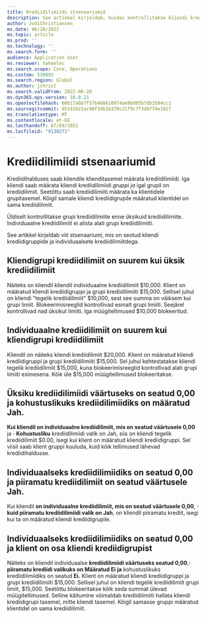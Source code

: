 ```yaml
---
title: Krediidilimiidi stsenaariumid
description: See artikkel kirjeldab, kuidas kontrollitakse kliendi krediidilimiiti, kui klient kuulub kliendi krediidilimiidi gruppi.
author: JodiChristiansen
ms.date: 06/28/2022
ms.topic: article
ms.prod: ''
ms.technology: ''
ms.search.form: ''
audience: Application User
ms.reviewer: twheeloc
ms.search.scope: Core, Operations
ms.custom: 539093
ms.search.region: Global
ms.author: jchrist
ms.search.validFrom: 2022-06-28
ms.dyn365.ops.version: 10.0.21
ms.openlocfilehash: 60b17a6b7f57b468610974ae9bd05b7db3584cc1
ms.sourcegitcommit: 85141b21ac90f3db1b378c21f9c7f3d8f74e182f
ms.translationtype: MT
ms.contentlocale: et-EE
ms.lasthandoff: 07/09/2022
ms.locfileid: "9130271"
---
```

# <a name="credit-limit-scenarios"></a>Krediidilimiidi stsenaariumid

Krediidihalduses saab kliendile klienditasemel määrata krediidilimiidi. Iga kliendi saab määrata kliendi krediidilimiidi *gruppi ja* igal grupil on krediidilimiit. Seetõttu saab krediidilimiiti määrata ka klientidele grupitasemel. Kõigil samale kliendi krediidigrupile määratud klientidel on sama krediidilimiit.

Üldiselt kontrollitakse grupi krediidilimiite enne üksikuid krediidilimiite. Individuaalne krediidilimiit ei alista alati grupi krediidilimiiti.

See artikkel kirjeldab viit stsenaariumi, mis on seotud kliendi krediidigruppide ja individuaalsete krediidilimiitdega.

## <a name="the-customer-group-credit-limit-is-more-than-the-individual-credit-limit"></a>Kliendigrupi krediidilimiit on suurem kui üksik krediidilimiit

Näiteks on kliendil kliendil individuaalne krediidilimiit $10,000. Klient on määratud kliendi krediidigruppi ja grupi krediidilimiiti $15,000. Sellisel juhul on kliendi "tegelik krediidilimiit" $10,000, sest see summa on väiksem kui grupi limiit. Blokeerimisreeglid kontrollivad esmalt grupi limiiti. Seejärel kontrollivad nad üksikut limiiti. Iga müügitellimused $10,000 blokeeritud.

## <a name="the-individual-credit-limit-is-more-than-the-customer-group-credit-limit"></a>Individuaalne krediidilimiit on suurem kui kliendigrupi krediidilimiit

Kliendil on näiteks kliendi krediidilimiit $20,000. Klient on määratud kliendi krediidigruppi ja grupi krediidilimiiti $15,000. Sel juhul kehtestatakse kliendi tegelik krediidilimiit $15,000, kuna blokeerimisreeglid kontrollivad alati grupi limiiti esimesena. Kõik üle $15,000 müügitellimused blokeeritakse.

## <a name="the-individual-credit-limit-is-set-to-000-and-mandatory-credit-limit-is-set-to-yes"></a>Üksiku krediidilimiidi väärtuseks on seatud 0,00 ja kohustuslikuks krediidilimiidiks on määratud Jah.

**Kui kliendil on individuaalne krediidilimiit, mis on seatud väärtusele 0,00** ja **·** **Kohustusliku** krediidilimiidi valik on Jah, siis on kliendi tegelik krediidilimiit $0.00, isegi kui klient on määratud kliendi krediidigruppi. Sel viisil saab klient gruppi kuuluda, kuid kõik tellimused lähevad krediidihaldusse.

## <a name="the-individual-credit-limit-is-set-to-000-and-unlimited-credit-limit-is-set-to-yes"></a>Individuaalseks krediidilimiidiks on seatud 0,00 ja piiramatu krediidilimiit on seatud väärtusele Jah.

Kui kliendil **on individuaalne krediidilimiit, mis on seatud väärtusele 0,00**, **·** **kuid piiramatu krediidilimiidi valik on Jah**, on kliendil piiramatu krediit, isegi kui ta on määratud kliendi krediidigrupile.

## <a name="the-individual-credit-limit-is-set-to-000-and-the-customer-is-part-of-a-customer-credit-group"></a>Individuaalseks krediidilimiidiks on seatud 0,00 ja klient on osa kliendi krediidigrupist

Näiteks on kliendil individuaalse **krediidilimiidi väärtuseks seatud 0,00**,**·** **piiramatu krediidi valikuks on Määratud Ei** **ja** kohustuslikuks krediidilimiidiks on seatud **Ei.** Klient on määratud kliendi krediidigruppi ja grupi krediidilimiiti $15,000. Sellisel juhul on kliendi tegelik krediidilimiit grupi limiit, $15,000. Seetõttu blokeeritakse kõik seda summat ülevad müügitellimused. Selline käitumine võimaldab krediidilimiiti hallata kliendi krediidigrupi tasemel, mitte kliendi tasemel. Kõigil samasse gruppi määratud klientidel on sama krediidilimiit.
